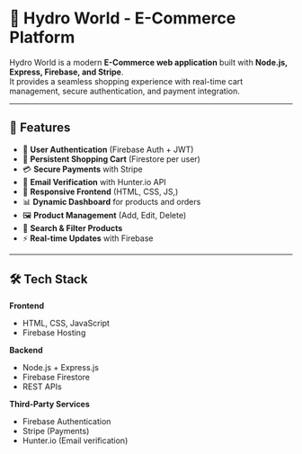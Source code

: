 # 🌊 Hydro World - E-Commerce Platform  

Hydro World is a modern **E-Commerce web application** built with **Node.js, Express, Firebase, and Stripe**.  
It provides a seamless shopping experience with real-time cart management, secure authentication, and payment integration.  

---

## 🚀 Features  

- 🔐 **User Authentication** (Firebase Auth + JWT)  
- 🛒 **Persistent Shopping Cart** (Firestore per user)  
- 💳 **Secure Payments** with Stripe  
- 📧 **Email Verification** with Hunter.io API  
- 📱 **Responsive Frontend** (HTML, CSS, JS,)  
- 📊 **Dynamic Dashboard** for products and orders  
- 🖼 **Product Management** (Add, Edit, Delete)  
- 🔎 **Search & Filter Products**  
- ⚡ **Real-time Updates** with Firebase  

---

## 🛠️ Tech Stack  

**Frontend**  
- HTML, CSS, JavaScript   
- Firebase Hosting  

**Backend**  
- Node.js + Express.js  
- Firebase Firestore  
- REST APIs  

**Third-Party Services**  
- Firebase Authentication  
- Stripe (Payments)  
- Hunter.io (Email verification)  




